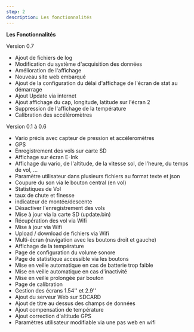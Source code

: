 ```yaml
---
step: 2
description: Les fonctionnalités
---
```


**Les Fonctionnalités**    
	
Version 0.7
 - Ajout de fichiers de log                    
 - Modification du système d'acquisition des données
 - Amélioration de l'affichage
 - Nouveau site web embarqué 
 - Ajout de la configuration du délai d'affichage de l'écran de stat au démarrage
 - Ajout Update via internet                                          
 - Ajout affichage du cap, longitude, latitude sur l'écran 2                       
 - Suppression de l'affichage de la température
 - Calibration des accéléromètres
	
Version 0.1 à 0.6  		
- Vario précis avec capteur de pression et accéleromètres   
- GPS   
- Enregistrement des vols sur carte SD   
- Affichage sur écran E-Ink   
- Affichage du vario, de l'altitude, de la vitesse sol, de l'heure, du temps de vol, ...
- Paramètre utilisateur dans plusieurs fichiers au format texte et json                       
- Coupure du son via le bouton central (en vol)                          
- Statistiques de Vol                                                   
- taux de chute et finesse                                              
- indicateur de montée/descente   
- Désactiver l'enregistrement des vols   		
- Mise à jour via la carte SD (update.bin)                             
- Récupération des vol via Wifi                                         
- Mise à jour via Wifi                                                  
- Upload / download de fichiers via Wifi                         
- Multi-écran (navigation avec les boutons droit et gauche)    
- Affichage de la température          
- Page de configuration du volume sonore    
- Page de statistique accessible via les boutons    	
- Mise en veille automatique en cas de batterie trop faible  
- Mise en veille automatique en cas d'inactivité          
- Mise en veille prolongée par bouton                                             
- Page de calibration                                                   
- Gestion des écrans 1.54'' et 2.9''                               
- Ajout du serveur Web sur SDCARD                                       
- Ajout de titre au dessus des champs de données                        
- Ajout compensation de température
- Ajout correction d'altitude GPS 
- Paramètres utilisateur modifiable via une pas web en wifi
